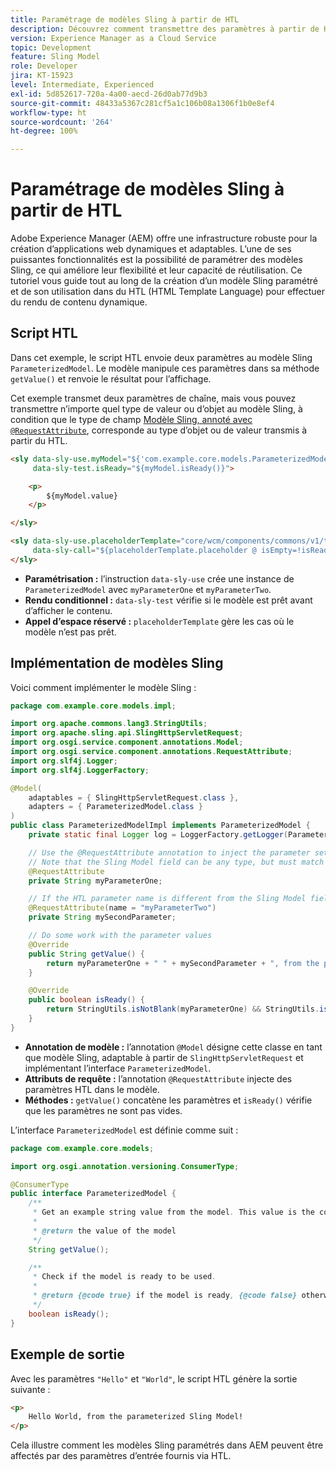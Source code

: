 ```yaml
---
title: Paramétrage de modèles Sling à partir de HTL
description: Découvrez comment transmettre des paramètres à partir de HTL vers un modèle Sling dans AEM.
version: Experience Manager as a Cloud Service
topic: Development
feature: Sling Model
role: Developer
jira: KT-15923
level: Intermediate, Experienced
exl-id: 5d852617-720a-4a00-aecd-26d0ab77d9b3
source-git-commit: 48433a5367c281cf5a1c106b08a1306f1b0e8ef4
workflow-type: ht
source-wordcount: '264'
ht-degree: 100%

---
```


# Paramétrage de modèles Sling à partir de HTL

Adobe Experience Manager (AEM) offre une infrastructure robuste pour la création d’applications web dynamiques et adaptables. L’une de ses puissantes fonctionnalités est la possibilité de paramétrer des modèles Sling, ce qui améliore leur flexibilité et leur capacité de réutilisation. Ce tutoriel vous guide tout au long de la création d’un modèle Sling paramétré et de son utilisation dans du HTL (HTML Template Language) pour effectuer du rendu de contenu dynamique.

## Script HTL

Dans cet exemple, le script HTL envoie deux paramètres au modèle Sling `ParameterizedModel`. Le modèle manipule ces paramètres dans sa méthode `getValue()` et renvoie le résultat pour l’affichage.

Cet exemple transmet deux paramètres de chaîne, mais vous pouvez transmettre n’importe quel type de valeur ou d’objet au modèle Sling, à condition que le type de champ [Modèle Sling, annoté avec `@RequestAttribute`](#sling-model-implementation), corresponde au type d’objet ou de valeur transmis à partir du HTL.

```html
<sly data-sly-use.myModel="${'com.example.core.models.ParameterizedModel' @ myParameterOne='Hello', myParameterTwo='World'}"
     data-sly-test.isReady="${myModel.isReady()}">

    <p>
        ${myModel.value}
    </p>

</sly>

<sly data-sly-use.placeholderTemplate="core/wcm/components/commons/v1/templates.html"
     data-sly-call="${placeholderTemplate.placeholder @ isEmpty=!isReady}">
</sly>
```

- **Paramétrisation :** l’instruction `data-sly-use` crée une instance de `ParameterizedModel` avec `myParameterOne` et `myParameterTwo`.
- **Rendu conditionnel :** `data-sly-test` vérifie si le modèle est prêt avant d’afficher le contenu.
- **Appel d’espace réservé :** `placeholderTemplate` gère les cas où le modèle n’est pas prêt.

## Implémentation de modèles Sling

Voici comment implémenter le modèle Sling :

```java
package com.example.core.models.impl;

import org.apache.commons.lang3.StringUtils;
import org.apache.sling.api.SlingHttpServletRequest;
import org.osgi.service.component.annotations.Model;
import org.osgi.service.component.annotations.RequestAttribute;
import org.slf4j.Logger;
import org.slf4j.LoggerFactory;

@Model(
    adaptables = { SlingHttpServletRequest.class },
    adapters = { ParameterizedModel.class }
)
public class ParameterizedModelImpl implements ParameterizedModel {
    private static final Logger log = LoggerFactory.getLogger(ParameterizedModelImpl.class);

    // Use the @RequestAttribute annotation to inject the parameter set in the HTL.
    // Note that the Sling Model field can be any type, but must match the type of object or value passed from HTL.
    @RequestAttribute
    private String myParameterOne;

    // If the HTL parameter name is different from the Sling Model field name, use the name attribute to specify the HTL parameter name
    @RequestAttribute(name = "myParameterTwo")
    private String mySecondParameter;

    // Do some work with the parameter values
    @Override
    public String getValue() {
        return myParameterOne + " " + mySecondParameter + ", from the parameterized Sling Model!";
    }

    @Override
    public boolean isReady() {
        return StringUtils.isNotBlank(myParameterOne) && StringUtils.isNotBlank(mySecondParameter);
    }
}
```

- **Annotation de modèle :** l’annotation `@Model` désigne cette classe en tant que modèle Sling, adaptable à partir de `SlingHttpServletRequest` et implémentant l’interface `ParameterizedModel`.
- **Attributs de requête :** l’annotation `@RequestAttribute` injecte des paramètres HTL dans le modèle.
- **Méthodes :** `getValue()` concatène les paramètres et `isReady()` vérifie que les paramètres ne sont pas vides.

L’interface `ParameterizedModel` est définie comme suit :

```java
package com.example.core.models;

import org.osgi.annotation.versioning.ConsumerType;

@ConsumerType
public interface ParameterizedModel {
    /**
     * Get an example string value from the model. This value is the concatenation of the two parameters.
     * 
     * @return the value of the model
     */
    String getValue();

    /**
     * Check if the model is ready to be used.
     *
     * @return {@code true} if the model is ready, {@code false} otherwise
     */
    boolean isReady();
}
```

## Exemple de sortie

Avec les paramètres `"Hello"` et `"World"`, le script HTL génère la sortie suivante :

```html
<p>
    Hello World, from the parameterized Sling Model!
</p>
```

Cela illustre comment les modèles Sling paramétrés dans AEM peuvent être affectés par des paramètres d’entrée fournis via HTL.
